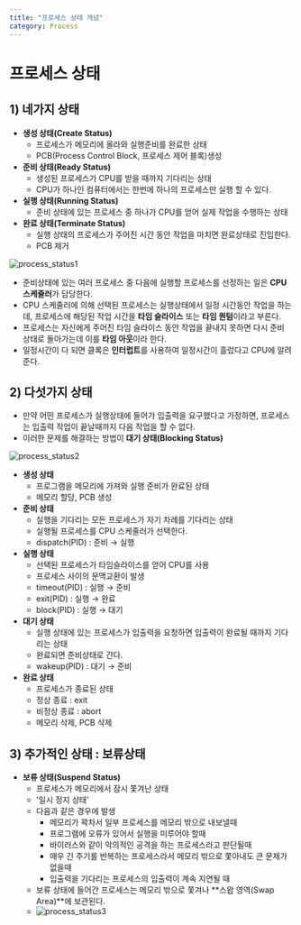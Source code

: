 ```yaml
---
title: "프로세스 상태 개념"
category: Process
---
```






# 프로세스 상태



## 1) 네가지 상태

- **생성 상태(Create Status)**
  - 프로세스가 메모리에 올라와 실행준비를 완료한 상태
  - PCB(Process Control Block, 프로세스 제어 블록)생성
- **준비 상태(Ready Status)**
  - 생성된 프로세스가 CPU를 받을 때까지 기다리는 상태 
  - CPU가 하나인 컴퓨터에서는 한번에 하나의 프로세스만 실행 할 수 있다.
- **실행 상태(Running Status)**
  - 준비 상태에 있는 프로세스 중 하나가 CPU를 얻어 실제 작업을 수행하는 상태
- **완료 상태(Terminate Status)**
  - 실행 상태의 프로세스가 주어진 시간 동안 작업을 마치면 완료상태로 진입한다.
  - PCB 제거

![process_status1](C:\Users\cch\Desktop\process_status1.JPG)

- 준비상태에 있는 여러 프로세스 중 다음에 실행할 프로세스를 선정하는 일은 **CPU 스케줄러**가 담당한다.
- CPU 스케줄러에 의해 선택된 프로세스는 실행상태에서 일정 시간동안 작업을 하는데, 프로세스에 해당된 작업 시간을 **타임 슬라이스** 또는 **타임 퀀텀**이라고 부른다.
- 프로세스는 자신에게 주어진 타임 슬라이스 동안 작업을 끝내지 못하면 다시 준비 상태로 돌아가는데 이를 **타임 아웃**이라 한다.
- 일정시간이 다 되면 클록은 **인터럽트**를 사용하여 일정시간이 흘렀다고 CPU에 알려준다.



## 2) 다섯가지 상태

- 만약 어떤 프로세스가 실행상태에 들어가 입출력을 요구했다고 가정하면, 프로세스는 입출력 작업이 끝날때까지 다음 작업을 할 수 없다.
- 이러한 문제를 해결하는 방법이 **대기 상태(Blocking Status)**

![process_status2](C:\Users\cch\Desktop\process_status2.JPG)



- **생성 상태**
  - 프로그램을 메모리에 가져와 실행 준비가 완료된 상태
  - 메모리 할당, PCB 생성
- **준비 상태**
  - 실행을 기다리는 모든 프로세스가 자기 차례를 기다리는 상태
  - 실행될 프로세스를 CPU 스케줄러가 선택한다.
  - dispatch(PID) : 준비 → 실행
- **실행 상태**
  - 선택된 프로세스가 타임슬라이스를 얻어 CPU를 사용
  - 프로세스 사이의 문맥교환이 발생
  - timeout(PID) : 실행 → 준비
  - exit(PID) : 실행 → 완료
  - block(PID) : 실행 → 대기
- **대기 상태**
  - 실행 상태에 있는 프로세스가 입출력을 요청하면 입출력이 완료될 때까지 기다리는 상태
  - 완료되면 준비상태로 간다.
  - wakeup(PID) : 대기 → 준비
- **완료 상태**
  - 프로세스가 종료된 상태
  - 정상 종료 : exit
  - 비정상 종료 : abort
  - 메모리 삭제, PCB 삭제



## 3) 추가적인 상태 : 보류상태

- **보류 상태(Suspend Status)**
  - 프로세스가 메모리에서 잠시 쫓겨난 상태
  - '일시 정지 상태'
  - 다음과 같은 경우에 발생
    - 메모리가 꽉차서 일부 프로세스를 메모리 밖으로 내보낼때
    - 프로그램에 오류가 있어서 실행을 미루어야 할때
    - 바이러스와 같이 악의적인 공격을 하는 프로세스라고 판단될때
    - 매우 긴 주기를 반복하는 프로세스라서 메모리 밖으로 쫓아내도 큰 문제가 없을때
    - 입출력을 기다리는 프로세스의 입출력이 계속 지연될 때
  - 보류 상태에 들어간 프로세스는 메모리 밖으로 쫓겨나 **스왑 영역(Swap Area)**에 보관된다.
  - ![process_status3](C:\Users\cch\Desktop\process_status3.JPG)